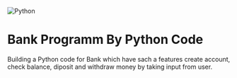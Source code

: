 ![Python](https://img.shields.io/badge/Python-3.x-red)
# Bank Programm By Python Code
Building a Python code for Bank which have sach a features create account, check balance, diposit and withdraw money by taking input from user.
